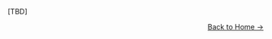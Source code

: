 [TBD]

<div class="next-section-button-container">
<p align="right"><a href="#/" class="next-section-button">Back to Home &rarr;</a></p>
</div>